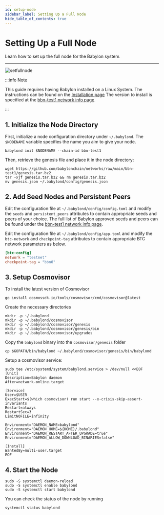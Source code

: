 ```yaml
---
id: setup-node
sidebar_label: Setting Up a Full Node
hide_table_of_contents: true
---
```


# Setting Up a Full Node

Learn how to set up the full node for the Babylon system.

---
![setfullnode](./images/setfullnode.png#left)

:::info Note

This guide requires having Babylon installed on a Linux System.
The instructions can be found on the [Installation page](/docs/Installation/installation.md)
The version to install is specified at the [bbn-test1 network info page](https://github.com/babylonchain/networks/tree/main/bbn-test1).

:::

## 1. Initialize the Node Directory

First, initialize a node configuration directory under `~/.babylond`.
The `$NODENAME` variable specifies the name you aim to give your node.
```console
babylond init $NODENAME --chain-id bbn-test1
```

Then, retrieve the genesis file and place it in the node directory:
```console
wget https://github.com/babylonchain/networks/raw/main/bbn-test1/genesis.tar.bz2
tar -xjf genesis.tar.bz2 && rm genesis.tar.bz2
mv genesis.json ~/.babylond/config/genesis.json
```

## 2. Add Seed Nodes and Persistent Peers

Edit the configuration file at `~/.babylond/config/config.toml` and modify
the `seeds` and `persistent_peers` attributes to contain appropriate seeds and peers
of your choice. The full list of Babylon approved seeds and peers can be found under
the [bbn-test1 network info page](https://github.com/babylonchain/networks/tree/main/bbn-test1).

Edit the configuration file at `~/.babylond/config/app.toml` and modify the
`btc-network` and `checkpoint-tag` attributes to contain appropriate BTC network 
parameters as below.

```toml
[btc-config]
network = "testnet"
checkpoint-tag = "bbn0"
```

## 3. Setup Cosmovisor

To install the latest version of Cosmovisor
```console
go install cosmossdk.io/tools/cosmovisor/cmd/cosmovisor@latest
```

Create the necessary directories
```console
mkdir -p ~/.babylond
mkdir -p ~/.babylond/cosmovisor
mkdir -p ~/.babylond/cosmovisor/genesis
mkdir -p ~/.babylond/cosmovisor/genesis/bin
mkdir -p ~/.babylond/cosmovisor/upgrades
```

Copy the `babylond` binary into the `cosmovisor/genesis` folder
```console
cp $GOPATH/bin/babylond ~/.babylond/cosmovisor/genesis/bin/babylond
```

Setup a cosmovisor service:
```console
sudo tee /etc/systemd/system/babylond.service > /dev/null <<EOF
[Unit]
Description=Babylon daemon
After=network-online.target

[Service]
User=$USER
ExecStart=$(which cosmovisor) run start --x-crisis-skip-assert-invariants
Restart=always
RestartSec=3
LimitNOFILE=infinity

Environment="DAEMON_NAME=babylond"
Environment="DAEMON_HOME=${HOME}/.babylond"
Environment="DAEMON_RESTART_AFTER_UPGRADE=true"
Environment="DAEMON_ALLOW_DOWNLOAD_BINARIES=false"

[Install]
WantedBy=multi-user.target
EOF
```

## 4. Start the Node

```console
sudo -S systemctl daemon-reload
sudo -S systemctl enable babylond
sudo -S systemctl start babylond
```

You can check the status of the node by running
```console
systemctl status babylond
```
